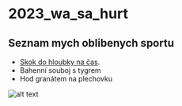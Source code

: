 # 2023_wa_sa_hurt


## Seznam mych oblibenych sportu
- [Skok do hloubky na čas](https://necyklopedie.org/wiki/Skoky_do_hloubky_na_%C4%8Das).
- Bahenní souboj s tygrem
- Hod granátem na plechovku

![alt text](https://www.google.com/url?sa=i&url=https%3A%2F%2Funsplash.com%2Fimages%2Fanimals%2Fkitten&psig=AOvVaw3M-f4kYAzl9dgj9i5_mB6n&ust=1694246155346000&source=images&cd=vfe&opi=89978449&ved=0CA4QjRxqFwoTCPj06PPEmoEDFQAAAAAdAAAAABAE)

